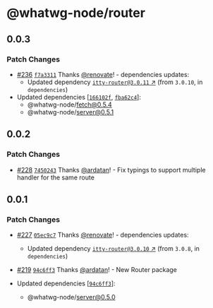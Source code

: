 # @whatwg-node/router

## 0.0.3

### Patch Changes

- [#236](https://github.com/ardatan/whatwg-node/pull/236) [`f7a3311`](https://github.com/ardatan/whatwg-node/commit/f7a3311076f702a589318f520cada15e229c1a1e) Thanks [@renovate](https://github.com/apps/renovate)! - dependencies updates:
  - Updated dependency [`itty-router@3.0.11` ↗︎](https://www.npmjs.com/package/itty-router/v/3.0.11) (from `3.0.10`, in `dependencies`)
- Updated dependencies [[`166102f`](https://github.com/ardatan/whatwg-node/commit/166102f6ff52d2197ab7f78c63392b95ebca259c), [`fba62c4`](https://github.com/ardatan/whatwg-node/commit/fba62c4eeffa4c80d4e1163aa4df8de6f7ae0459)]:
  - @whatwg-node/fetch@0.5.4
  - @whatwg-node/server@0.5.1

## 0.0.2

### Patch Changes

- [#228](https://github.com/ardatan/whatwg-node/pull/228) [`7450243`](https://github.com/ardatan/whatwg-node/commit/7450243cb7a7a8aeda84e7ff9feee96e5446dfb9) Thanks [@ardatan](https://github.com/ardatan)! - Fix typings to support multiple handler for the same route

## 0.0.1

### Patch Changes

- [#227](https://github.com/ardatan/whatwg-node/pull/227) [`05ec9c7`](https://github.com/ardatan/whatwg-node/commit/05ec9c704c02670dc0e6f49235695d16105aaf19) Thanks [@renovate](https://github.com/apps/renovate)! - dependencies updates:

  - Updated dependency [`itty-router@3.0.10` ↗︎](https://www.npmjs.com/package/itty-router/v/3.0.10) (from `3.0.8`, in `dependencies`)

- [#219](https://github.com/ardatan/whatwg-node/pull/219) [`94c6ff3`](https://github.com/ardatan/whatwg-node/commit/94c6ff3ae27fb45acec9b44da411c45e407df0d2) Thanks [@ardatan](https://github.com/ardatan)! - New Router package

- Updated dependencies [[`94c6ff3`](https://github.com/ardatan/whatwg-node/commit/94c6ff3ae27fb45acec9b44da411c45e407df0d2)]:
  - @whatwg-node/server@0.5.0
